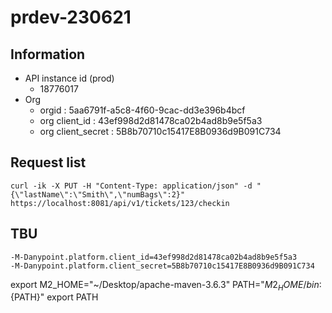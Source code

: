 # prdev-230621


## Information
* API instance id (prod)
  * 18776017
* Org
  * orgid : 5aa6791f-a5c8-4f60-9cac-dd3e396b4bcf
  * org client_id : 43ef998d2d81478ca02b4ad8b9e5f5a3
  * org client_secret : 5B8b70710c15417E8B0936d9B091C734

## Request list
```
curl -ik -X PUT -H "Content-Type: application/json" -d "{\"lastName\":\"Smith\",\"numBags\":2}" https://localhost:8081/api/v1/tickets/123/checkin
```

## TBU

```
-M-Danypoint.platform.client_id=43ef998d2d81478ca02b4ad8b9e5f5a3
-M-Danypoint.platform.client_secret=5B8b70710c15417E8B0936d9B091C734
```


export M2_HOME="~/Desktop/apache-maven-3.6.3"
PATH="${M2_HOME}/bin:${PATH}"
export PATH